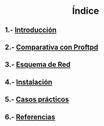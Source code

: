 <h1><p align=center> Índice </p></h1>

## 1.- [Introducción](https://github.com/Ianfernandez09/vsftpd/blob/main/Introducción.md)

## 2.- [Comparativa con Proftpd](https://github.com/Ianfernandez09/vsftpd/blob/main/Comparativa%20con%20proftpd.md)

## 3.- [Esquema de Red](https://github.com/Ianfernandez09/vsftpd/blob/main/Esquema%20de%20red.md)

## 4.- [Instalación](https://github.com/Ianfernandez09/vsftpd/blob/main/Instalación.md)

## 5.- [Casos prácticos](https://github.com/Ianfernandez09/vsftpd/blob/main/Casos%20prácticos.md)

## 6.- [Referencias]()